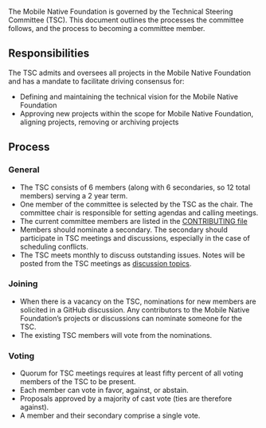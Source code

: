 The Mobile Native Foundation is governed by the Technical Steering
Committee (TSC). This document outlines the processes the committee
follows, and the process to becoming a committee member.

## Responsibilities

The TSC admits and oversees all projects in the Mobile Native Foundation
and has a mandate to facilitate driving consensus for:

- Defining and maintaining the technical vision for the Mobile Native
  Foundation
- Approving new projects within the scope for Mobile Native Foundation,
  aligning projects, removing or archiving projects

## Process

### General

- The TSC consists of 6 members (along with 6 secondaries, so 12 total
  members) serving a 2 year term.
- One member of the committee is selected by the TSC as the chair. The
  committee chair is responsible for setting agendas and calling
  meetings.
- The current committee members are listed in the [CONTRIBUTING
  file](https://github.com/MobileNativeFoundation/foundation/blob/main/CONTRIBUTING)
- Members should nominate a secondary. The secondary should participate
  in TSC meetings and discussions, especially in the case of scheduling
  conflicts.
- The TSC meets monthly to discuss outstanding issues. Notes will be
  posted from the TSC meetings as [discussion
  topics](https://github.com/MobileNativeFoundation/discussions/discussions/).

### Joining

- When there is a vacancy on the TSC, nominations for new members are
  solicited in a GitHub discussion. Any contributors to the Mobile
  Native Foundation’s projects or discussions can nominate someone for
  the TSC.
- The existing TSC members will vote from the nominations.

### Voting

- Quorum for TSC meetings requires at least fifty percent of all voting
  members of the TSC to be present.
- Each member can vote in favor, against, or abstain.
- Proposals approved by a majority of cast vote (ties are therefore
  against).
- A member and their secondary comprise a single vote.

